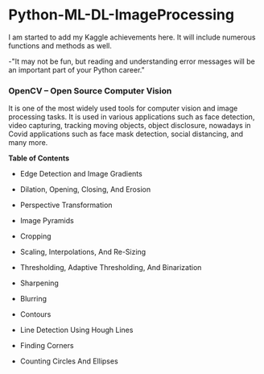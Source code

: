 # Python-ML-DL-ImageProcessing

I am started to add my Kaggle achievements here. It will include numerous functions and methods as well.

-"It may not be fun, but reading and understanding error messages will be an important part of your Python career."


### OpenCV – Open Source Computer Vision

It is one of the most widely used tools for computer vision and image processing tasks. It is used in various applications such as face detection, video capturing, tracking moving objects, object disclosure, nowadays in Covid applications such as face mask detection, social distancing, and many more.

**Table of Contents**
- Edge Detection and Image Gradients

- Dilation, Opening, Closing, And Erosion

- Perspective Transformation

- Image Pyramids

- Cropping

- Scaling, Interpolations, And Re-Sizing

- Thresholding, Adaptive Thresholding, And Binarization

- Sharpening

- Blurring

- Contours

- Line Detection Using Hough Lines

- Finding Corners

- Counting Circles And Ellipses

